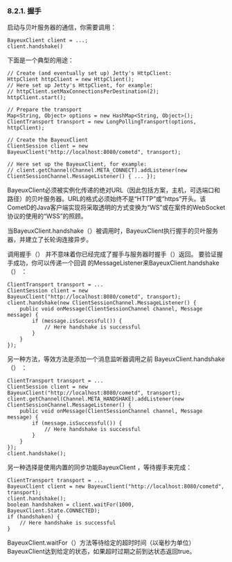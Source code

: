 ### 8.2.1. 握手
启动与贝叶服务器的通信，你需要调用：

    BayeuxClient client = ...;
    client.handshake()

下面是一个典型的用途：

    // Create (and eventually set up) Jetty's HttpClient:
    HttpClient httpClient = new HttpClient();
    // Here set up Jetty's HttpClient, for example:
    // httpClient.setMaxConnectionsPerDestination(2);
    httpClient.start();

    // Prepare the transport
    Map<String, Object> options = new HashMap<String, Object>();
    ClientTransport transport = new LongPollingTransport(options, httpClient);

    // Create the BayeuxClient
    ClientSession client = new BayeuxClient("http://localhost:8080/cometd", transport);

    // Here set up the BayeuxClient, for example:
    // client.getChannel(Channel.META_CONNECT).addListener(new ClientSessionChannel.MessageListener() { ... });

BayeuxClient必须被实例化传递的绝对URL（因此包括方案，主机，可选端口和路径）的贝叶服务器。URL的格式必须始终不是“HTTP”或“https”开头。该CometD的Java客户端实现将采取透明的方式变换为“WS”或在案件的WebSocket协议的使用的“WSS”的照顾。

当BayeuxClient.handshake（）被调用时，BayeuxClient执行握手的贝叶服务器，并建立了长轮询连接异步。

调用握手（） 并不意味着你已经完成了握手与服务器时握手（）返回。
要验证握手成功，你可以传递一个回调 的MessageListener来BayeuxClient.handshake（） ：

    ClientTransport transport = ...
    ClientSession client = new BayeuxClient("http://localhost:8080/cometd", transport);
    client.handshake(new ClientSessionChannel.MessageListener() {
        public void onMessage(ClientSessionChannel channel, Message message) {
            if (message.isSuccessful()) {
                // Here handshake is successful
            }
        }
    });

另一种方法，等效方法是添加一个消息监听器调用之前 BayeuxClient.handshake（） ：

    ClientTransport transport = ...
    ClientSession client = new BayeuxClient("http://localhost:8080/cometd", transport);
    client.getChannel(Channel.META_HANDSHAKE).addListener(new ClientSessionChannel.MessageListener() {
        public void onMessage(ClientSessionChannel channel, Message message) {
            if (message.isSuccessful()) {
                // Here handshake is successful
            }
        }
    });
    client.handshake();

另一种选择是使用内置的同步功能BayeuxClient ，等待握手来完成：

    ClientTransport transport = ...
    BayeuxClient client = new BayeuxClient("http://localhost:8080/cometd", transport);
    client.handshake();
    boolean handshaken = client.waitFor(1000, BayeuxClient.State.CONNECTED);
    if (handshaken) {
        // Here handshake is successful
    }

BayeuxClient.waitFor（）方法等待给定的超时时间（以毫秒为单位）BayeuxClient达到给定的状态，如果超时过期之前到达状态返回true。
